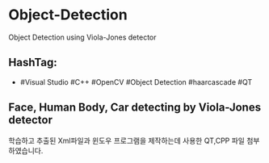# Object-Detection
Object Detection using Viola-Jones detector

## HashTag:
 - #Visual Studio #C++ #OpenCV #Object Detection #haarcascade #QT

## Face, Human Body, Car detecting by Viola-Jones detector
학습하고 추출된 Xml파일과 윈도우 프로그램을 제작하는데 사용한 QT,CPP 파일 첨부하였습니다.
